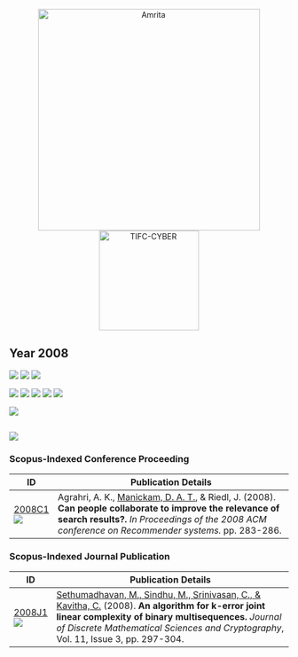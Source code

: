 <p align="center">
    <img src="https://amrita-tifac-cyber-blockchain.github.io/Amrita-TIFAC-Cyber-Blockchain/AVV_PNG.png" alt ="Amrita" width="400" />
    <img src="https://amrita.edu/wp-content/uploads/2021/09/1597668744269.jpg" alt ="TIFC-CYBER" width="180" />
</p>

## Year 2008
![](https://img.shields.io/badge/Year-2008-brightgreen) ![](https://img.shields.io/badge/Scopus_Conference-1-brightgreen) ![](https://img.shields.io/badge/Scopus_Journal-1-brightgreen) 

![](https://img.shields.io/badge/M_Sethumadhavan-1-blue) ![](https://img.shields.io/badge/Divya_Anand_Thattandi_Manickam-1-blue) ![](https://img.shields.io/badge/M_Sindhu-1-blue) ![](https://img.shields.io/badge/C_Srinivasan-1-blue) ![](https://img.shields.io/badge/C_Kavitha-1-blue) 

![](https://img.shields.io/badge/ACM-1-yellow)

![](https://img.shields.io/badge/Journal_of_Discrete_Mathematical_Sciences_and_Cryptography-1-yellowgreen) 
-----

### Scopus-Indexed Conference Proceeding

| ID | Publication Details |
|----|------------------------------|
| [2008C1](https://doi.org/10.1145/1454008.1454052) <br/> ![](https://img.shields.io/badge/-Recommender_System-darkblue) | Agrahri, A. K., [Manickam, D. A. T.](a), & Riedl, J. (2008). **Can people collaborate to improve the relevance of search results?.** _In Proceedings of the 2008 ACM conference on Recommender systems._ pp. 283-286. |

### Scopus-Indexed Journal Publication

| ID | Publication Details |
|----|------------------------------|
| [2008J1](https://doi.org/10.1080/09720529.2008.10698185) <br/> ![](https://img.shields.io/badge/-Crypto-darkblue) | [Sethumadhavan, M., Sindhu, M., Srinivasan, C., & Kavitha, C.](a) (2008). **An algorithm for k-error joint linear complexity of binary multisequences.** _Journal of Discrete Mathematical Sciences and Cryptography_, Vol. 11, Issue 3, pp. 297-304.|
